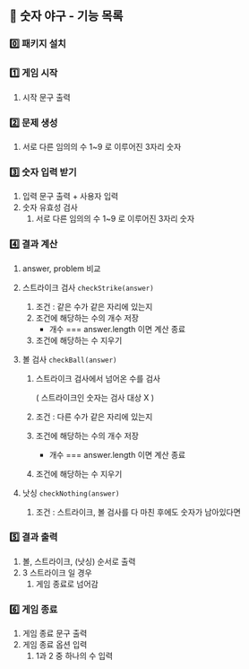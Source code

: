## 🥎 숫자 야구 - 기능 목록


### 0️⃣ **패키지 설치**


### 1️⃣ **게임 시작**

1. 시작 문구 출력


### 2️⃣ **문제 생성**

1. 서로 다른 임의의 수 1~9 로 이루어진 3자리 숫자


### 3️⃣ **숫자 입력 받기**

1. 입력 문구 출력 + 사용자 입력
2. 숫자 유효성 검사
    1. 서로 다른 임의의 수 1~9 로 이루어진 3자리 숫자


### 4️⃣ **결과 계산**

1. answer, problem 비교

2. 스트라이크 검사 `checkStrike(answer)`
    1. 조건 : 같은 수가 같은 자리에 있는지
    2. 조건에 해당하는 수의 개수 저장
        - 개수 === answer.length 이면 계산 종료
    3. 조건에 해당하는 수 지우기

3. 볼 검사 `checkBall(answer)`
    1. 스트라이크 검사에서 넘어온 수를 검사
        
        ( 스트라이크인 숫자는 검사 대상 X )
        
    2. 조건 : 다른 수가 같은 자리에 있는지
    3. 조건에 해당하는 수의 개수 저장
        - 개수 === answer.length 이면 계산 종료
    4. 조건에 해당하는 수 지우기

4. 낫싱 `checkNothing(answer)`
    1. 조건 : 스트라이크, 볼 검사를 다 마친 후에도 숫자가 남아있다면


### 5️⃣ 결과 출력

1. 볼, 스트라이크, (낫싱) 순서로 출력
2. 3 스트라이크 일 경우
    1. 게임 종료로 넘어감


### 6️⃣ 게임 종료

1. 게임 종료 문구 출력
2. 게임 종료 옵션 입력
    1. 1과 2 중 하나의 수 입력